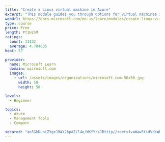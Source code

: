 ```yaml
---
title: "Create a Linux virtual machine in Azure"
excerpt: "This module guides you through options for virtual machines in Azure, creating and connecting a Linux virtual machine, and configuring your network settings."
webUrl: https://docs.microsoft.com/en-us/learn/modules/create-linux-virtual-machine-in-azure/
type: course
price: Free
length: PT1H26M
ratings:
  count: 11132
  average: 4.704635
heat: 57

provider:
  name: Microsoft Learn
  domain: microsoft.com
  images:
    - url: /assets/images/organizations/microsoft.com-50x50.jpg
      width: 50
      height: 50

levels:
  - Beginner

topics:
  - Azure
  - Management Tools
  - Compute

secured: "ao5GkDLhiZYgeJ8AY2kpAZ/l4e/WKfYrkJDtiip//+oetvfvaWaw5tidVdcWMhyRp7I4ex0eMChExs7S+QndKK3Et+HhPvvuHMi6ESuzaKn55uRmCQT2kudzRy+4Cdke+p4IWkj2I0tLqo1RM/31o0yGhF6g6vAwjlgGc+SOdWDUK5JmpCSjoVwbOz2LZ1NMPd+IR1bDk9RjS+w1V/Qmf1/RIfyBQu0+UXOzdbnjq+AwZfS216MDnCO3cmO1LwYXR7NoFlEAuTatezCa22FSRn8sKZqsX1yYJOnqFIiEO5waq6nDTRfI2aPFeIywIg4jgnLhxOpgaZ6kdFDeE4NguW4RlugG8IbI3s3vvEqj+8nlaer4S2+e3vW9iJvQsZbRHj1pBObaKfi1QRxAfhdwZWgUX2U7QLkQP3dgvYdRdEY=;uFK9L6v+neK17rYWEJO1pw=="
---
```


